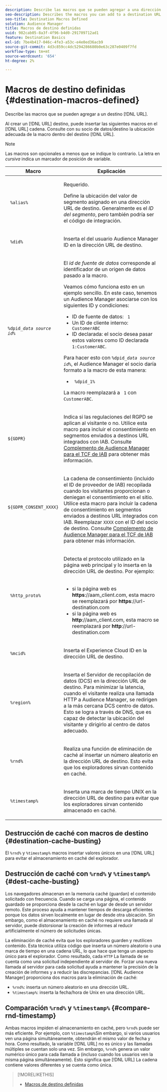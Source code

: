 ```yaml
---
description: Describe las macros que se pueden agregar a una dirección URL de destino.
seo-description: Describes the macros you can add to a destination URL.
seo-title: Destination Macros Defined
solution: Audience Manager
title: Macros de destino definidas
uuid: 982cab05-8a3f-4f96-b4d0-291709712ad1
feature: Destination Basics
exl-id: 7be4b417-046c-4fe3-a53c-e4e0ed36acb9
source-git-commit: 4d3c859cc4dc5294286680b0e63c287e0409f7fd
workflow-type: tm+mt
source-wordcount: '654'
ht-degree: 2%

---
```


# Macros de destino definidas {#destination-macros-defined}

Describe las macros que se pueden agregar a un destino [!DNL URL].

<!-- destination-macros.xml -->

Al crear un [!DNL URL] destino, puede insertar las siguientes macros en el [!DNL URL] cadena. Consulte con su socio de datos/destino la ubicación adecuada de la macro dentro del destino [!DNL URL].

>[!NOTE]
>
>Las macros son opcionales a menos que se indique lo contrario. La letra en *cursiva* indica un marcador de posición de variable.

<table id="table_2C532EFB9DAE41B08714753EBD7DFB05"> 
 <thead> 
  <tr> 
   <th colname="col1" class="entry"> Macro </th> 
   <th colname="col2" class="entry"> Explicación </th> 
  </tr> 
 </thead>
 <tbody> 
  <tr> 
   <td colname="col1"> <p> <code> %alias%</code> </p> </td> 
   <td colname="col2"> <p>Requerido. </p> <p>Define la ubicación del valor de segmento asignado en una dirección URL de destino. Generalmente es el <i>ID del segmento</i>, pero también podría ser el código de integración. </p> </td> 
  </tr> 
  <tr> 
   <td colname="col1"> <p> <code> %did%</code> </p> </td> 
   <td colname="col2"> <p>Inserta el del usuario <span class="keyword"> Audience Manager</span> ID en la dirección URL de destino. </p> </td> 
  </tr> 
  <tr> 
   <td colname="col1"> <p> <code>%dpid_<i>data source id</i>%</code> </p> </td> 
   <td colname="col2"> <p>El <i>id de fuente de datos</i> corresponde al identificador de un origen de datos pasado a la macro. </p> <p>Veamos cómo funciona esto en un ejemplo sencillo. En este caso, tenemos un <span class="keyword"> Audience Manager</span> asociarse con los siguientes ID y condiciones: </p> 
    <ul id="ul_697508B437EB4090B121AFA5D519AFBE"> 
     <li id="li_32D9F72A7D1543A892DC7E1529E98A96">ID de fuente de datos: <code> 1</code> </li> 
     <li id="li_099F5B63D2244B5AADA9B26CB6152E6B">Un ID de cliente interno: <code> CustomerABC</code> </li> 
     <li id="li_0D9FE501C16444DDB388C8E934E5A8C6">ID declarada: el socio desea pasar estos valores como ID declarada <code> 1:CustomerABC</code>. </li> 
    </ul> <p>Para hacer esto con <code>%dpid_<i>data source id</i>%</code>, el <span class="keyword"> Audience Manager</span> el socio daría formato a la macro de esta manera: </p> 
    <ul class="simplelist"> 
     <li> <code> %dpid_1%</code> </li> 
    </ul> <p>La macro reemplazará a <code> 1</code> con <code> CustomerABC</code>. </p> </td> 
  </tr> 
  <tr>
    <td><p><code>${GDPR}</code></p></td>
    <td><p>Indica si las regulaciones del RGPD se aplican al visitante o no. Utilice esta macro para incluir el consentimiento en segmentos enviados a destinos URL integrados con IAB. Consulte <a href="../../overview/data-security-and-privacy/aam-iab-plugin.md">Complemento de Audience Manager para el TCF de IAB</a> para obtener más información.</p></td>
  </tr>
   <tr>
    <td><code>${GDPR_CONSENT_XXXX}</code></p></td>
    <td><p>La cadena de consentimiento (incluido el ID de proveedor de IAB) recopilada cuando los visitantes proporcionan o deniegan el consentimiento en el sitio. Utilice esta macro para incluir la cadena de consentimiento en segmentos enviados a destinos URL integrados con IAB. Reemplazar <code>XXXX</code> con el ID del socio de destino. Consulte <a href="../../overview/data-security-and-privacy/aam-iab-plugin.md">Complemento de Audience Manager para el TCF de IAB</a> para obtener más información. </p></td>
  </tr>
  <tr> 
   <td colname="col1"> <p><code> %http_proto%</code> </p> </td> 
   <td colname="col2"> <p>Detecta el protocolo utilizado en la página web principal y lo inserta en la dirección URL de destino. Por ejemplo:
     <br> 
     <ul id="ul_026F56EC46E94D9EB1153557C0F65325"> 
      <li id="li_B41EF140CC274CB68FE7213DD8B908C0">si la página web es <b>https</b>://aam_client.com, esta macro se reemplazará por <b>https</b>://url-destination.com </li> 
      <li id="li_BDCD6EA69B004A92BA6981952341BD77">si la página web es <b>http</b>://aam_client.com, esta macro se reemplazará por <b>http</b>://url-destination.com </li> 
     </ul> </p> </td> 
  </tr> 
  <tr> 
   <td colname="col1"> <p><code> %mcid%</code> </p> </td> 
   <td colname="col2"> <p>Inserta el <span class="keyword"> Experience Cloud</span> ID en la dirección URL de destino. </p> </td> 
  </tr> 
  <tr> 
   <td colname="col1"> <p><code> %region%</code> </p> </td> 
   <td colname="col2"> <p>Inserta el <span class="wintitle"> Servidor de recopilación de datos (DCS)</span> en la dirección URL de destino. Para minimizar la latencia, cuando el visitante realiza una llamada HTTP a <span class="keyword"> Audience Manager</span>, se redirigen a la más cercana <span class="wintitle"> DCS</span> centro de datos. Esto se logra a través de DNS, que es capaz de detectar la ubicación del visitante y dirigirlo al centro de datos adecuado. </p> </td> 
  </tr> 
  <tr> 
   <td colname="col1"> <p> <code> %rnd%</code> </p> </td> 
   <td colname="col2"> <p>Realiza una función de eliminación de caché al insertar un número aleatorio en la dirección URL de destino. Esto evita que los exploradores sirvan contenido en caché. </p> </td> 
  </tr> 
  <tr> 
   <td colname="col1"> <p> <code> %timestamp%</code> </p> </td> 
   <td colname="col2"> <p>Inserta una marca de tiempo UNIX en la dirección URL de destino para evitar que los exploradores sirvan contenido almacenado en caché. </p> </td> 
  </tr> 
 </tbody> 
</table>

## Destrucción de caché con macros de destino {#destination-cache-busting}

El `%rnd%` y `%timestamp%` macros insertar valores únicos en una [!DNL URL] para evitar el almacenamiento en caché del explorador.

## Destrucción de caché con `%rnd%` y `%timestamp%` {#dest-cache-busting}

<!-- c_dest_cache_busting.xml -->

Los navegadores almacenan en la memoria caché (guardan) el contenido solicitado con frecuencia. Cuando se carga una página, el contenido guardado se proporciona desde la caché en lugar de desde un servidor remoto. Este proceso ayuda a mantener tiempos de descarga eficientes porque los datos sirven localmente en lugar de desde otra ubicación. Sin embargo, como el almacenamiento en caché no requiere una llamada al servidor, puede distorsionar la creación de informes al reducir artificialmente el número de solicitudes únicas.

La eliminación de caché evita que los exploradores guarden y reutilicen contenido. Esta técnica utiliza código que inserta un número aleatorio o una marca de tiempo en una cadena URL, lo que hace que tenga un aspecto único para el explorador. Como resultado, cada `HTTP` La llamada de se cuenta como una solicitud independiente al servidor de. Forzar una nueva llamada al servidor para cada solicitud ayuda a mantener la precisión de la creación de informes y a reducir las discrepancias. [!DNL Audience Manager] proporciona dos macros para la eliminación de caché:

* `%rnd%`: inserta un número aleatorio en una dirección URL.
* `%timestamp%`: inserta la fecha/hora de Unix en una dirección URL.

## Comparación `%rnd%` y `%timestamp%` {#compare-rnd-timestamp}

Ambas macros impiden el almacenamiento en caché, pero `%rnd%` puede ser más eficiente. Por ejemplo, con `%timestamp%`Sin embargo, si varios usuarios ven una página simultáneamente, obtendrán el mismo valor de fecha y hora. Como resultado, la variable [!DNL URL] no es único y las llamadas múltiples se cuentan solo una vez. Sin embargo, `%rnd%` genera un valor numérico único para cada llamada a (incluso cuando los usuarios ven la misma página simultáneamente). Esto significa que [!DNL URL] La cadena contiene valores diferentes y se cuenta como única.

>[!MORELIKETHIS]
>
>* [Macros de destino definidas](../../features/destinations/destination-macros.md#destination-macros-defined)

